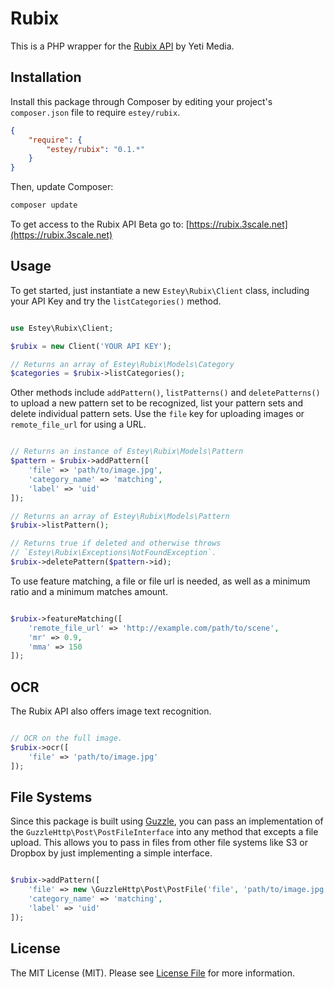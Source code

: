 Rubix 
=====

This is a PHP wrapper for the [Rubix API](http://rubix.io) by Yeti Media.

Installation
------------

Install this package through Composer by editing your project's `composer.json` file to require `estey/rubix`.

``` json
{
    "require": {
        "estey/rubix": "0.1.*"
    }
}
``` 

Then, update Composer:

``` bash
composer update
```

To get access to the Rubix API Beta go to: [https://rubix.3scale.net](https://rubix.3scale.net)

Usage
-----

To get started, just instantiate a new `Estey\Rubix\Client` class, including your API Key and try the `listCategories()` method.

``` php

use Estey\Rubix\Client;

$rubix = new Client('YOUR API KEY');

// Returns an array of Estey\Rubix\Models\Category
$categories = $rubix->listCategories();

```

Other methods include `addPattern()`, `listPatterns()` and `deletePatterns()` to upload a new pattern set to be recognized, list your pattern sets and delete individual pattern sets. Use the `file` key for uploading images or `remote_file_url` for using a URL.

``` php

// Returns an instance of Estey\Rubix\Models\Pattern
$pattern = $rubix->addPattern([
    'file' => 'path/to/image.jpg',
    'category_name' => 'matching',
    'label' => 'uid'
]);

// Returns an array of Estey\Rubix\Models\Pattern
$rubix->listPattern();

// Returns true if deleted and otherwise throws 
// `Estey\Rubix\Exceptions\NotFoundException`.
$rubix->deletePattern($pattern->id);

```

To use feature matching, a file or file url is needed, as well as a minimum ratio and a minimum matches amount.

``` php

$rubix->featureMatching([
    'remote_file_url' => 'http://example.com/path/to/scene',
    'mr' => 0.9,
    'mma' => 150
]);

```

OCR
---

The Rubix API also offers image text recognition.

``` php

// OCR on the full image.
$rubix->ocr([
    'file' => 'path/to/image.jpg'
]);

```

File Systems
------------

Since this package is built using [Guzzle](http://guzzlephp.org), you can pass an implementation of the `GuzzleHttp\Post\PostFileInterface` into any method that excepts a file upload. This allows you to pass in files from other file systems like S3 or Dropbox by just implementing a simple interface.

``` php

$rubix->addPattern([
    'file' => new \GuzzleHttp\Post\PostFile('file', 'path/to/image.jpg'),
    'category_name' => 'matching',
    'label' => 'uid'
]);

```

License
-------

The MIT License (MIT). Please see [License File](https://github.com/bradestey/rubix-php/blob/master/LICENSE) for more information.


